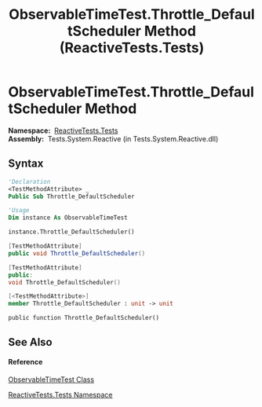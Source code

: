 ﻿---
title: ObservableTimeTest.Throttle_DefaultScheduler Method  (ReactiveTests.Tests)
TOCTitle: Throttle_DefaultScheduler Method
ms:assetid: M:ReactiveTests.Tests.ObservableTimeTest.Throttle_DefaultScheduler
ms:mtpsurl: https://msdn.microsoft.com/en-us/library/reactivetests.tests.observabletimetest.throttle_defaultscheduler(v=VS.103)
ms:contentKeyID: 36620315
ms.date: 06/28/2011
mtps_version: v=VS.103
f1_keywords:
- ReactiveTests.Tests.ObservableTimeTest.Throttle_DefaultScheduler
dev_langs:
- CSharp
- JScript
- VB
- FSharp
- c++
---

# ObservableTimeTest.Throttle\_DefaultScheduler Method

**Namespace:**  [ReactiveTests.Tests](hh289046\(v=vs.103\).md)  
**Assembly:**  Tests.System.Reactive (in Tests.System.Reactive.dll)

## Syntax

``` vb
'Declaration
<TestMethodAttribute> _
Public Sub Throttle_DefaultScheduler
```

``` vb
'Usage
Dim instance As ObservableTimeTest

instance.Throttle_DefaultScheduler()
```

``` csharp
[TestMethodAttribute]
public void Throttle_DefaultScheduler()
```

``` c++
[TestMethodAttribute]
public:
void Throttle_DefaultScheduler()
```

``` fsharp
[<TestMethodAttribute>]
member Throttle_DefaultScheduler : unit -> unit 
```

``` jscript
public function Throttle_DefaultScheduler()
```

## See Also

#### Reference

[ObservableTimeTest Class](hh315045\(v=vs.103\).md)

[ReactiveTests.Tests Namespace](hh289046\(v=vs.103\).md)

